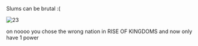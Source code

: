 Slums can be brutal :(




![23](https://github.com/Slum-Web/Slum-Web.github.io/assets/135080444/7a91dbce-f2b8-4b80-bc32-c30c39172f0b)




on noooo you chose the wrong nation in RISE OF KINGDOMS and now only have 1 power
